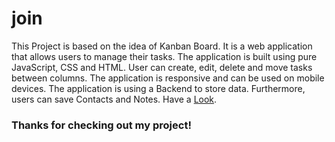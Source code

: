 # join

This Project is based on the idea of Kanban Board. It is a web application that allows users to manage their tasks. The application is built using pure JavaScript, CSS and HTML. User can create, edit, delete and move tasks between columns. The application is responsive and can be used on mobile devices. The application is using a Backend to store data. Furthermore, users can save Contacts and Notes. Have a [Look](https://join.nishan-singh.com/).

### Thanks for checking out my project!
